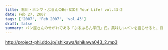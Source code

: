 ```yaml
---
title: 石川・ホンマ・ぶるんのBe-SIDE Your Life! vol.43-2
date: Feb 27, 2007
tags: ['2007', 'Feb 2007', 'vol.43']
draft: false
summary: パン屋さんのせがれである「ぶるぶるん平田」氏。美味しいパンを語らせると、目がきらきらしている姿がスタジオにはありました。「平田のパン」企画(?)勃発のため、パン好きのキミはぶるんのオヤジさんへの熱いエールの意味も込めて、是非ともアイデアを送ってみよう〜〜NAMAE
---
```


http://project-phi.ddo.jp/ishikawa/ishikawa043_2.mp3
